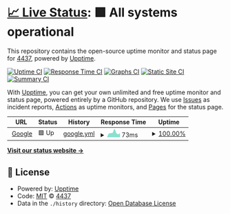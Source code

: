 # [📈 Live Status](https://demo.upptime.js.org): <!--live status--> **🟩 All systems operational**

This repository contains the open-source uptime monitor and status page for [4437](https://demo.upptime.js.org), powered by [Upptime](https://github.com/upptime/upptime).

[![Uptime CI](https://github.com/4437/ping/workflows/Uptime%20CI/badge.svg)](https://github.com/4437/ping/actions?query=workflow%3A%22Uptime+CI%22)
[![Response Time CI](https://github.com/4437/ping/workflows/Response%20Time%20CI/badge.svg)](https://github.com/4437/ping/actions?query=workflow%3A%22Response+Time+CI%22)
[![Graphs CI](https://github.com/4437/ping/workflows/Graphs%20CI/badge.svg)](https://github.com/4437/ping/actions?query=workflow%3A%22Graphs+CI%22)
[![Static Site CI](https://github.com/4437/ping/workflows/Static%20Site%20CI/badge.svg)](https://github.com/4437/ping/actions?query=workflow%3A%22Static+Site+CI%22)
[![Summary CI](https://github.com/4437/ping/workflows/Summary%20CI/badge.svg)](https://github.com/4437/ping/actions?query=workflow%3A%22Summary+CI%22)

With [Upptime](https://upptime.js.org), you can get your own unlimited and free uptime monitor and status page, powered entirely by a GitHub repository. We use [Issues](https://github.com/4437/ping/issues) as incident reports, [Actions](https://github.com/4437/ping/actions) as uptime monitors, and [Pages](https://demo.upptime.js.org) for the status page.

<!--start: status pages-->
<!-- This summary is generated by Upptime (https://github.com/upptime/upptime) -->
<!-- Do not edit this manually, your changes will be overwritten -->
<!-- prettier-ignore -->
| URL | Status | History | Response Time | Uptime |
| --- | ------ | ------- | ------------- | ------ |
| <img alt="" src="https://icons.duckduckgo.com/ip3/www.google.com.ico" height="13"> [Google](https://www.google.com) | 🟩 Up | [google.yml](https://github.com/04437/ping/commits/HEAD/history/google.yml) | <details><summary><img alt="Response time graph" src="./graphs/google/response-time-week.png" height="20"> 73ms</summary><br><a href="https://04437.github.io/history/google"><img alt="Response time 73" src="https://img.shields.io/endpoint?url=https%3A%2F%2Fraw.githubusercontent.com%2F04437%2Fping%2FHEAD%2Fapi%2Fgoogle%2Fresponse-time.json"></a><br><a href="https://04437.github.io/history/google"><img alt="24-hour response time 73" src="https://img.shields.io/endpoint?url=https%3A%2F%2Fraw.githubusercontent.com%2F04437%2Fping%2FHEAD%2Fapi%2Fgoogle%2Fresponse-time-day.json"></a><br><a href="https://04437.github.io/history/google"><img alt="7-day response time 73" src="https://img.shields.io/endpoint?url=https%3A%2F%2Fraw.githubusercontent.com%2F04437%2Fping%2FHEAD%2Fapi%2Fgoogle%2Fresponse-time-week.json"></a><br><a href="https://04437.github.io/history/google"><img alt="30-day response time 73" src="https://img.shields.io/endpoint?url=https%3A%2F%2Fraw.githubusercontent.com%2F04437%2Fping%2FHEAD%2Fapi%2Fgoogle%2Fresponse-time-month.json"></a><br><a href="https://04437.github.io/history/google"><img alt="1-year response time 73" src="https://img.shields.io/endpoint?url=https%3A%2F%2Fraw.githubusercontent.com%2F04437%2Fping%2FHEAD%2Fapi%2Fgoogle%2Fresponse-time-year.json"></a></details> | <details><summary><a href="https://04437.github.io/history/google">100.00%</a></summary><a href="https://04437.github.io/history/google"><img alt="All-time uptime 100.00%" src="https://img.shields.io/endpoint?url=https%3A%2F%2Fraw.githubusercontent.com%2F04437%2Fping%2FHEAD%2Fapi%2Fgoogle%2Fuptime.json"></a><br><a href="https://04437.github.io/history/google"><img alt="24-hour uptime 100.00%" src="https://img.shields.io/endpoint?url=https%3A%2F%2Fraw.githubusercontent.com%2F04437%2Fping%2FHEAD%2Fapi%2Fgoogle%2Fuptime-day.json"></a><br><a href="https://04437.github.io/history/google"><img alt="7-day uptime 100.00%" src="https://img.shields.io/endpoint?url=https%3A%2F%2Fraw.githubusercontent.com%2F04437%2Fping%2FHEAD%2Fapi%2Fgoogle%2Fuptime-week.json"></a><br><a href="https://04437.github.io/history/google"><img alt="30-day uptime 100.00%" src="https://img.shields.io/endpoint?url=https%3A%2F%2Fraw.githubusercontent.com%2F04437%2Fping%2FHEAD%2Fapi%2Fgoogle%2Fuptime-month.json"></a><br><a href="https://04437.github.io/history/google"><img alt="1-year uptime 100.00%" src="https://img.shields.io/endpoint?url=https%3A%2F%2Fraw.githubusercontent.com%2F04437%2Fping%2FHEAD%2Fapi%2Fgoogle%2Fuptime-year.json"></a></details>

<!--end: status pages-->

[**Visit our status website →**](https://demo.upptime.js.org)

## 📄 License

- Powered by: [Upptime](https://github.com/upptime/upptime)
- Code: [MIT](./LICENSE) © [4437](https://demo.upptime.js.org)
- Data in the `./history` directory: [Open Database License](https://opendatacommons.org/licenses/odbl/1-0/)
